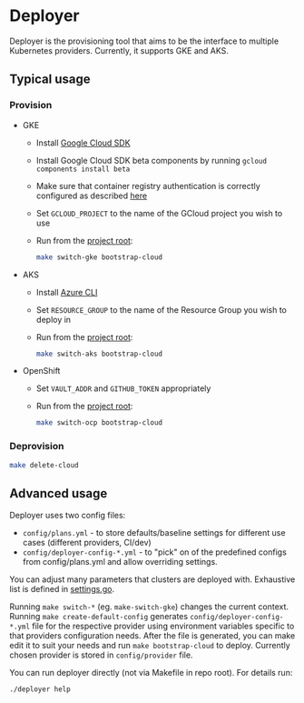 # Deployer

Deployer is the provisioning tool that aims to be the interface to multiple Kubernetes providers. Currently, it supports GKE and AKS.

## Typical usage

### Provision

* GKE

  * Install [Google Cloud SDK](https://cloud.google.com/sdk/install)
  * Install Google Cloud SDK beta components by running `gcloud components install beta`
  * Make sure that container registry authentication is correctly configured as described [here](https://cloud.google.com/container-registry/docs/advanced-authentication)
  * Set `GCLOUD_PROJECT` to the name of the GCloud project you wish to use
  * Run from the [project root](/):

    ```bash
    make switch-gke bootstrap-cloud
    ```

* AKS

  * Install [Azure CLI](https://docs.microsoft.com/en-us/cli/azure/install-azure-cli?view=azure-cli-latest)
  * Set `RESOURCE_GROUP` to the name of the Resource Group you wish to deploy in
  * Run from the [project root](/):

    ```bash
    make switch-aks bootstrap-cloud
    ```

* OpenShift

  * Set `VAULT_ADDR` and `GITHUB_TOKEN` appropriately
  * Run from the [project root](/):

    ```bash
    make switch-ocp bootstrap-cloud
    ```

### Deprovision

```bash
make delete-cloud
```

## Advanced usage

Deployer uses two config files:

* `config/plans.yml` - to store defaults/baseline settings for different use cases (different providers, CI/dev)
* `config/deployer-config-*.yml` - to "pick" on of the predefined configs from config/plans.yml and allow overriding settings.

You can adjust many parameters that clusters are deployed with. Exhaustive list is defined in [settings.go](runner/settings.go).

Running `make switch-*` (eg. `make-switch-gke`) changes the current context. Running `make create-default-config` generates `config/deployer-config-*.yml` file for the respective provider using environment variables specific to that providers configuration needs. After the file is generated, you can make edit it to suit your needs and run `make bootstrap-cloud` to deploy. Currently chosen provider is stored in `config/provider` file.

You can run deployer directly (not via Makefile in repo root). For details run:

```bash
./deployer help
```
